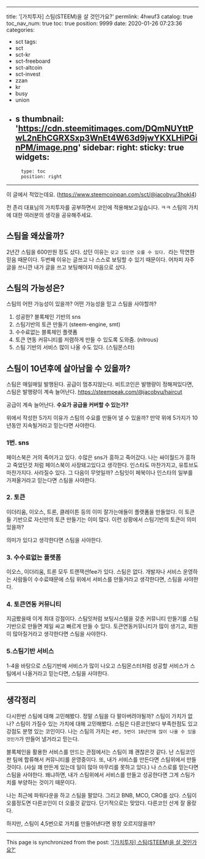 
---
title: '[가치투자] 스팀(STEEM)을 살 것인가요?'
permlink: 4hwuf3
catalog: true
toc_nav_num: true
toc: true
position: 9999
date: 2020-01-26 07:23:36
categories:
- sct
tags:
- sct
- sct-kr
- sct-freeboard
- sct-altcoin
- sct-invest
- zzan
- kr
- busy
- union
- s
thumbnail: 'https://cdn.steemitimages.com/DQmNUYttPwL2nEhCGRXSxp3WnEt4W63d9jwYKXLHiPGinPM/image.png'
sidebar:
    right:
        sticky: true
widgets:
    -
        type: toc
        position: right
---


이 글에서 적었는데요. (https://www.steemcoinpan.com/sct/@jacobyu/3hokl4) 

전 존리 대표님의 가치투자를 공부하면서 코인에 적용해보고싶습니다. ㅋㅋ 스팀의 가치에 대한 여러분의 생각을 공유해주세요.

## 스팀을 왜샀을까?

2년간 스팀을 600만원 정도 샀다. 샀던 이유는 `갖고 있으면 오를 수 있다. `라는 막연한 믿음 때문이다. 두번째 이유는 글쓰고 나 스스로 보팅할 수 있기 때문이다.  어차피 자주 글을 쓰니깐 내가 글을 쓰고 보팅해야지 마음으로 샀다.


## 스팀의 가능성은? 

스팀의 어떤 가능성이 있을까? 어떤 가능성을 믿고 스팀을 사야할까?

1. 성공한? 블록체인 기반의 sns
2. 스팀기반의 토큰 만들기 (steem-engine, smt)
3. 수수료없는 블록체인 플랫폼
4. 토큰 연동 커뮤니티를 저렴하게 만들 수 있도록 도와줌. (nitrous)
5. 스팀 기반의 서비스 많이 나올 수도 있다. (스팀몬스터)

## 스팀이 10년후에 살아남을 수 있을까?

스팀은 매일매일 발행된다. 공급이 멈추지않는다. 비트코인은 발행량이 정해져있다면, 스팀은 발행량이 계속 늘어난다. https://steempeak.com/@jacobyu/haircut

공급이 계속 늘어난다. 
**수요가 공급을 커버할 수 있는가?**

위에서 작성한 5가지 이유가 스팀의 수요를 만들어 낼 수 있을까?
만약 위에 5가지가 10년동안 지속될거라고 믿는다면 사야한다.

### 1번. sns

페이스북은 거의 죽어가고 있다. 수많은 sns가 흥하고 죽어갔다. 나는 싸이월드가 흥하고 죽었던것 처럼 페이스북이 사장돼고있다고 생각한다. 인스타도 마찬가지고, 유튜브도 마찬가지다. 사라질수 있다. 그 다음이 무엇일까? 스팀잇이 페북이나 인스타의 일부를 가져올거라고 믿는다면 스팀을 사야한다. 

### 2. 토큰

이더리움, 이오스, 트론, 클레이튼 등의 이미 잘가는애들이 플랫폼을 만들었다. 이 토큰들 기반으로 자신만의 토큰 만들기는 이미 많다. 이런 상황에서 스팀기반의 토큰이 의미있을까?

의미가 있다고 생각한다면 스팀을 사야한다.

### 3. 수수료없는 플랫폼

이오스, 이더리움, 트론 모두 트랜잭션fee가 있다. 스팀은 없다. 개발자나 서비스 운영하는 사람들이 수수료때문에 스팀 위에서 서비스를 만들거라고 생각한다면, 스팀을 사야한다.

### 4. 토큰연동 커뮤니티

지금봤을때 이게 최대 강점이다. 스팀잇처럼 보팅시스템을 갖춘 커뮤니티 만들기를 스팀기반으로 만들면 제일 싸고 빠르게 만들 수 있다. 토큰연동커뮤니티가 많이 생기고, 회원이 많아질거라고 생각한다면 스팀을 사야한다.

### 5.스팀기반 서비스

1-4을 바탕으로 스팀기반에 서비스가 많이 나오고 스팀몬스터처럼 성공할 서비스가 스팀에서 나올거라고 믿는다면, 스팀을 사야한다.

---

## 생각정리


다시한번 스팀에 대해 고민해봤다. 정말 스팀을 다 팔아버려야될까? 스팀이 가치가 없나? 스팀이 가질수 있는 가치에 대해 고민해봤다. 스팀은 다른코인보다 부족한점도 있고 강점도 분명 있는 코인이다. 나는 스팀의 가치는 `4번, 5번이 10년안에 많이 나올 수 있을 것인가`가 만들어 낼거라고 믿는다.

블록체인을 활용한 서비스를 만드는 관점에서는 스팀이 꽤 괜찮은것 같다. 난 스팀코인판 팀에 합류해서 커뮤니티를 운영중이다. 또, 내가 서비스를 만든다면 스팀위에서 만들 것이다. (사실 꽤 만든게 있는데 일이 많아 마무리를 못하고 있다.) 나 스스로를 믿는다면 스팀을 사야한다.  왜냐하면, 내가 스팀위에서 서비스를 만들고 성공한다면 그게 스팀가치를 부양하는 것이기 때문이다. 

나는 최근에 파워다운을 하고 스팀을 팔았다. 그리고 BNB, MCO, CRO를 샀다. 스팀이 오를정도면 다른코인이 더 오를것 같았다. 단기적으로는 맞았다. 다른코인 산게 잘 올랐다. 

하지만, 스팀이 4,5번으로 가치를 만들어낸다면 왕창 오르지않을꺄?

- - -

This page is synchronized from the post: ['[가치투자] 스팀(STEEM)을 살 것인가요?'](https://steemit.com/@jacobyu/4hwuf3)
